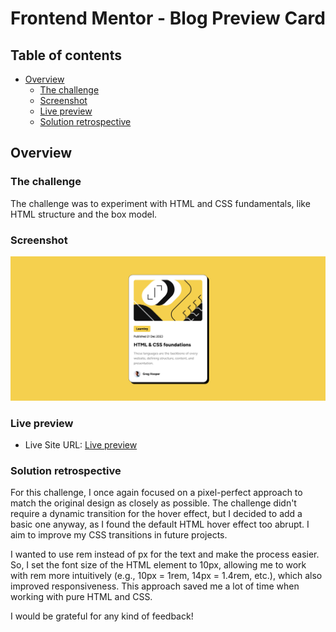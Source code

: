 # Frontend Mentor - Blog Preview Card 

## Table of contents

- [Overview](#overview)
  - [The challenge](#the-challenge)
  - [Screenshot](#screenshot)
  - [Live preview](#live-preview)
  - [Solution retrospective](#solution-retrospective)

## Overview

### The challenge

The challenge was to experiment with HTML and CSS fundamentals, like HTML structure and the box model.

### Screenshot

![](./screenshot.jpg)

### Live preview

- Live Site URL: [Live preview](https://marioncts.github.io/Blog-Preview-Card-Main/)

### Solution retrospective

For this challenge, I once again focused on a pixel-perfect approach to match the original design as closely as possible. The challenge didn't require a dynamic transition for the hover effect, but I decided to add a basic one anyway, as I found the default HTML hover effect too abrupt. I aim to improve my CSS transitions in future projects.

I wanted to use rem instead of px for the text and make the process easier. So, I set the font size of the HTML element to 10px, allowing me to work with rem more intuitively (e.g., 10px = 1rem, 14px = 1.4rem, etc.), which also improved responsiveness. This approach saved me a lot of time when working with pure HTML and CSS.

I would be grateful for any kind of feedback!

